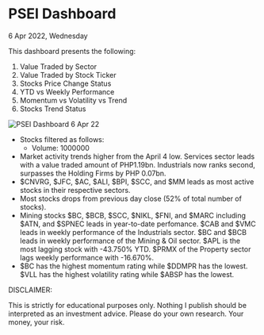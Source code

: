 # PSEI Dashboard
6 Apr 2022, Wednesday

This dashboard presents the following:
1. Value Traded by Sector
2. Value Traded by Stock Ticker
3. Stocks Price Change Status
4. YTD vs Weekly Performance
5. Momentum vs Volatility vs Trend
6. Stocks Trend Status

![PSEI Dashboard 6 Apr 22](https://user-images.githubusercontent.com/103119533/162145899-6eff1086-00da-4b98-9946-90be769a0ef9.PNG)

- Stocks filtered as follows:
  - Volume: 1000000
- Market activity trends higher from the April 4 low. Services sector leads with a value traded amount of PHP1.19bn. Industrials now ranks second, surpasses the Holding Firms by PHP 0.07bn.
- $CNVRG, $JFC, $AC, $ALI, $BPI, $SCC, and $MM leads as most active stocks in their respective sectors.
- Most stocks drops from previous day close (52% of total number of stocks). 
- Mining stocks $BC, $BCB, $SCC, $NIKL, $FNI, and $MARC including $ATN, and $SPNEC leads in year-to-date perfomance. $CAB and $VMC leads in weekly performance of the Industrials sector. $BC and $BCB leads in weekly performance of the Mining & Oil sector. $APL is the most lagging stock with -43.750% YTD. $PRMX of the Property sector lags weekly performance with -16.670%.
- $BC has the highest momentum rating while $DDMPR has the lowest. $VLL has the highest volatility rating while $ABSP has the lowest. 

DISCLAIMER:

This is strictly for educational purposes only. Nothing I publish should be interpreted as an investment advice. Please do your own research. Your money, your risk.
